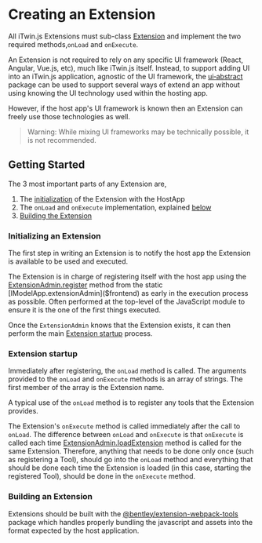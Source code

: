 # Creating an Extension

All iTwin.js Extensions must sub-class [Extension]($frontend) and implement the two required methods,`onLoad` and `onExecute`.

An Extension is not required to rely on any specific UI framework (React, Angular, Vue.js, etc), much like iTwin.js itself. Instead, to support adding UI into an iTwin.js application, agnostic of the UI framework, the [ui&#8209;abstract](../../ui/abstract/index.md) package can be used to support several ways of extend an app without using knowing the UI technology used within the hosting app.

However, if the host app's UI framework is known then an Extension can freely use those technologies as well.

> Warning: While mixing UI frameworks may be technically possible, it is not recommended.

## Getting Started

The 3 most important parts of any Extension are,

1. The [initialization](#initializing-an-extension) of the Extension with the HostApp
1. The `onLoad` and `onExecute` implementation, explained [below](#extension-startup)
1. [Building the Extension](#building-an-extension)

### Initializing an Extension

The first step in writing an Extension is to notify the host app the Extension is available to be used and executed.

The Extension is in charge of registering itself with the host app using the [ExtensionAdmin.register]($frontend) method from the static [IModelApp.extensionAdmin]($frontend) as early in the execution process as possible. Often performed at the top-level of the JavaScript module to ensure it is the one of the first things executed.

Once the `ExtensionAdmin` knows that the Extension exists, it can then perform the main [Extension startup](#extension-startup) process.

### Extension startup

Immediately after registering, the `onLoad` method is called. The arguments provided to the `onLoad` and `onExecute` methods is an array of strings. The first member of the array is the Extension name.

A typical use of the `onLoad` method is to register any tools that the Extension provides.

The Extension's `onExecute` method is called immediately after the call to `onLoad`. The difference between `onLoad` and `onExecute` is that `onExecute` is called each time [ExtensionAdmin.loadExtension]($frontend) method is called for the same Extension. Therefore, anything that needs to be done only once (such as registering a Tool), should go into the `onLoad` method and everything that should be done each time the Extension is loaded (in this case, starting the registered Tool), should be done in the `onExecute` method.

### Building an Extension

Extensions should be built with the [@bentley/extension-webpack-tools](https://www.npmjs.com/package/@bentley/extension-webpack-tools) package which handles properly bundling the javascript and assets into the format expected by the host application.
